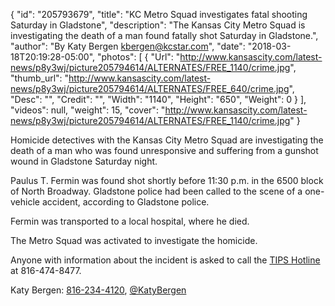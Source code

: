 {
  "id": "205793679",
  "title": "KC Metro Squad investigates fatal shooting Saturday in Gladstone",
  "description": "The Kansas City Metro Squad is investigating the death of a man found fatally shot Saturday in Gladstone.",
  "author": "By Katy Bergen kbergen@kcstar.com",
  "date": "2018-03-18T20:19:28-05:00",
  "photos": [
    {
      "Url": "http://www.kansascity.com/latest-news/p8y3wj/picture205794614/ALTERNATES/FREE_1140/crime.jpg",
      "thumb_url": "http://www.kansascity.com/latest-news/p8y3wj/picture205794614/ALTERNATES/FREE_640/crime.jpg",
      "Desc": "",
      "Credit": "",
      "Width": "1140",
      "Height": "650",
      "Weight": 0
    }
  ],
  "videos": null,
  "weight": 15,
  "cover": "http://www.kansascity.com/latest-news/p8y3wj/picture205794614/ALTERNATES/FREE_1140/crime.jpg"
}

<p>Homicide detectives with the Kansas City Metro Squad are investigating the death of a man who was found unresponsive and suffering from a gunshot wound in Gladstone Saturday night.</p><p>Paulus T. Fermin was found shot shortly before 11:30 p.m. in the 6500 block of North Broadway. Gladstone police had been called to the scene of a one-vehicle accident, according to Gladstone police.</p><p>Fermin was transported to a local hospital, where he died.</p><p>The Metro Squad was activated to investigate the homicide. </p><p>Anyone with information about the incident is asked to call the <a href="http://kccrimestoppers.com/sitemenu.aspx?ID=452&amp;" target="_self">TIPS Hotline</a> at 816-474-8477.</p><div class="ng_endnote_contact">Katy Bergen: <a href="tel:816-234-4120">816-234-4120</a>, <a href="https://twitter.com/KatyBergen" target="_blank">@KatyBergen</a></div>

